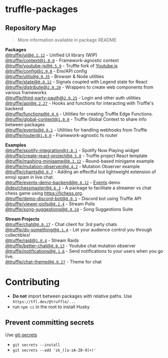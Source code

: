 # truffle-packages

## Repository Map

> More information available in package README

<!-- START PACKAGES -->

**Packages**  
[@truffle/ui@`0.1.12`](./ui) - Unified UI library (WIP)  
[@truffle/context@`1.0.0`](./context) - Framework-agnostic context  
[@truffle/youtube-js@`0.5.9`](./youtube-js) - Truffle fork of [Youtube.js](https://github.com/LuanRT/YouTube.js)  
[@truffle/config@`1.0.0`](./config) - Env/API config  
[@truffle/utils@`0.0.35`](./utils) - Browser & Node utilities  
[@truffle/state@`0.0.12`](./state) - Signals coupled with Legend state for React  
[@truffle/distribute@`2.0.20`](./distribute) - Wrappers to create web components from various frameworks  
[@truffle/third-party-oauth@`2.0.25`](./third-party-oauth) - Login and other auth utilities  
[@truffle/api@`0.2.27`](./api) - Hooks and functions for interacting with Truffle's backend  
[@truffle/functions@`0.0.6`](./functions) - Utilities for creating Truffle Edge Functions.  
[@truffle/global-context@`1.0.0`](./global-context) - Truffle Global Context to share info between packages  
[@truffle/events@`0.0.1`](./events) - Utilities for handling webhooks from Truffle  
[@truffle/router@`1.0.0`](./router) - Framework-agnostic fs router

**Examples**  
[@truffle/spotify-integration@`3.0.1`](./examples/spotify-integration) - Spotify Now Playing widget  
[@truffle/create-react-project@`0.5.8`](./examples/create-react-project) - Truffle project React template  
[@truffle/mashing-minigame@`0.2.12`](./examples/mashing-minigame) - Round-based minigame example  
[@truffle/mutation-observer@`0.4.2`](./examples/mutation-observer) - Mutation Observer example  
[@truffle/chants@`0.0.7`](./examples/chants) - Adding an effectful but lightweight extension of emoji spam in live chat.  
[@truffle/events-demo-backend@`0.0.12`](./examples/events-demo-backend) - [Events](../../events) demo  
[@dev/chessmaster@`0.6.3`](./examples/chessmaster) - A package to facilitate a streamer vs chat chess game using https://lichess.org.  
[@truffle/demo-discord-bot@`0.0.1`](./examples/discord-bot-demo) - Discord bot using Truffle API  
[@truffle/viewer-polls@`0.2.4`](./examples/viewer-polls) - Stream Polls  
[@truffle/song-suggestions@`0.0.24`](./examples/song-suggestions) - Song Suggestions Suite

**Stream Projects**  
[@truffle/chat@`0.0.17`](./stream-projects/chat) - Chat client for 3rd party chats  
[@truffle/do-something@`0.1.4`](./stream-projects/do-something) - Let your audience control you through collectibles!  
[@truffle/raid@`1.0.4`](./stream-projects/raid) - Stream Raids  
[@truffle/better-chat@`0.0.13`](./stream-projects/better-chat) - Youtube chat mutation observer  
[@truffle/notifications@`0.1.6`](./stream-projects/notifications) - Send notifications to your users when you go live.  
[@truffle/chat-theme@`0.0.27`](./stream-projects/chat-theme) - Theme for chat

<!-- END PACKAGES -->

# Contributing

- **Do not** import between packages with relative paths. Use
  `https://tfl.dev/@truffle/...`
- run `npm ci` in the root to install Husky

## Prevent committing secrets

Use [git-secrets](https://github.com/awslabs/git-secrets#installing-git-secrets)

- `git secrets --install`
- `git secrets --add 'sk_([a-zA-Z0-9]+)'`
